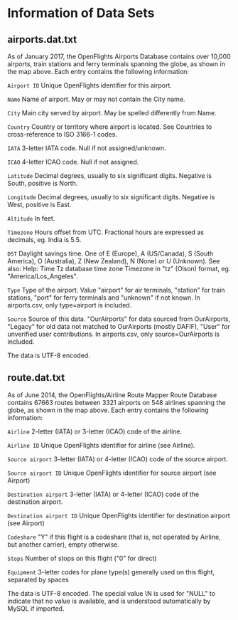 # Information of Data Sets


## airports.dat.txt

As of January 2017, the OpenFlights Airports Database contains over 10,000 airports, train stations and ferry terminals spanning the globe, as shown in the map above. Each entry contains the following information:

`Airport ID`	Unique OpenFlights identifier for this airport.

`Name`	Name of airport. May or may not contain the City name.

`City`	Main city served by airport. May be spelled differently from Name.

`Country`	Country or territory where airport is located. See Countries to cross-reference to ISO 3166-1 codes.

`IATA`	3-letter IATA code. Null if not assigned/unknown.

`ICAO`	4-letter ICAO code.
Null if not assigned.

`Latitude`	Decimal degrees, usually to six significant digits. Negative is South, positive is North.

`Longitude`	Decimal degrees, usually to six significant digits. Negative is West, positive is East.

`Altitude`	In feet.

`Timezone`	Hours offset from UTC. Fractional hours are expressed as decimals, eg. India is 5.5.

`DST`	Daylight savings time. One of E (Europe), A (US/Canada), S (South America), O (Australia), Z (New Zealand), N (None) or U (Unknown). See also: Help: Time
Tz database time zone	Timezone in "tz" (Olson) format, eg. "America/Los_Angeles".

`Type`	Type of the airport. Value "airport" for air terminals, "station" for train stations, "port" for ferry terminals and "unknown" if not known. In airports.csv, only type=airport is included.

`Source`	Source of this data. "OurAirports" for data sourced from OurAirports, "Legacy" for old data not matched to OurAirports (mostly DAFIF), "User" for unverified user contributions. In airports.csv, only source=OurAirports is included.

The data is UTF-8 encoded.

## route.dat.txt

As of June 2014, the OpenFlights/Airline Route Mapper Route Database contains 67663 routes between 3321 airports on 548 airlines spanning the globe, as shown in the map above. Each entry contains the following information:

`Airline`	2-letter (IATA) or 3-letter (ICAO) code of the airline.

`Airline ID`	Unique OpenFlights identifier for airline (see Airline).

`Source airport`	3-letter (IATA) or 4-letter (ICAO) code of the source airport.

`Source airport ID`	Unique OpenFlights identifier for source airport (see Airport)

`Destination airport`	3-letter (IATA) or 4-letter (ICAO) code of the destination airport.

`Destination airport ID`	Unique OpenFlights identifier for destination airport (see Airport)

`Codeshare`	"Y" if this flight is a codeshare (that is, not operated by Airline, but another carrier), empty otherwise.

`Stops`	Number of stops on this flight ("0" for direct)

`Equipment`	3-letter codes for plane type(s) generally used on this flight, separated by spaces

The data is UTF-8 encoded. The special value \N is used for "NULL" to indicate that no value is available, and is understood automatically by MySQL if imported.
